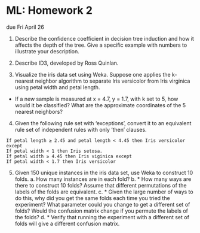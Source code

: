 ML: Homework 2
==============
due Fri April 26

1. Describe the confidence coefficient in decision tree induction and how it affects the depth of the tree. Give a specific example with numbers to illustrate your description.

2. Describe ID3, developed by Ross Quinlan.

3. Visualize the iris data set using Weka. Suppose one applies the k-nearest neighbor algorithm to separate Iris versicolor from Iris virginica using petal width and petal length.
 * If a new sample is measured at x = 4.7, y = 1.7, with k set to 5, how would it be classified? What are the approximate coordinates of the 5 nearest neighbors?

4. Given the following rule set with ‘exceptions’, convert it to an equivalent rule set of independent rules with only ‘then’ clauses.
```
If petal length ≥ 2.45 and petal length < 4.45 then Iris versicolor except
If petal width < 1 then Iris setosa.
If petal width ≥ 4.45 then Iris viginica except
If petal width < 1.7 then Iris versicolor
```

5. Given 150 unique instances in the iris data set, use Weka to construct 10 folds.
 a.  How many instances are in each fold?
 b. * How many ways are there to construct 10 folds? Assume that different permutations of the labels of the folds are equivalent.
 c. * Given the large number of ways to do this, why did you get the same folds each time you tried the experiment? What parameter could you change to get a different set of folds? Would the confusion matrix change if you permute the labels of the folds?
 d. * Verify that running the experiment with a different set of folds will give a different confusion matrix. 


